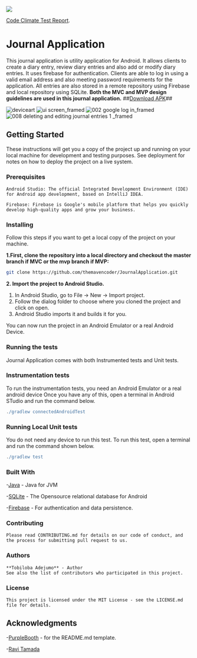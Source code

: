 <img src="https://api.codeclimate.com/v1/badges/38320312fdc180159372/maintainability" /> 

[Code Climate Test Report](https://codeclimate.com/github/themavencoder/JournalApplication/maintainability).	

#	Journal Application #

This journal application is utility application for Android. It allows clients to create a diary entry, review diary entries and also add or modify diary entries. It uses firebase for authentication. Clients are able to log in using a valid email address and also meeting password requirements for the application. All entries are also stored in a remote repository using Firebase and local repository using SQLite. **Both the MVC and MVP design guidelines are used in this journal application.** ##[Download APK](https://drive.google.com/drive/folders/13Mr18a-pmEgzYz6y4JNl_TTMmkC_aWMX?usp=sharing)##

![deviceart](https://user-images.githubusercontent.com/15139694/42136112-b10a3690-7d4d-11e8-9e28-491084ccff9c.png)
![ui screen_framed](https://user-images.githubusercontent.com/15139694/42137137-292d1b54-7d5f-11e8-9257-bae54b2cb60a.png) 
![002 google log in_framed](https://user-images.githubusercontent.com/15139694/42137279-82b8c5cc-7d61-11e8-89e4-af4e65e68107.png)
![008 deleting and editing journal entries 1 _framed](https://user-images.githubusercontent.com/15139694/42137409-7ccaf5c0-7d63-11e8-9f5f-85456b571129.png)






##	Getting Started  ##

These instructions will get you a copy of the project up and running on your local machine for development and testing purposes. See deployment for notes on how to deploy the project on a live system.

###	Prerequisites	###
```
Android Studio: The official Integrated Development Environment (IDE) for Android app development, based on IntelliJ IDEA.

Firebase: Firebase is Google's mobile platform that helps you quickly develop high-quality apps and grow your business.
```
### Installing  ###

Follow this steps if you want to get a local copy of the project on your machine. 

**1.First, clone the repository into a local directory and checkout the master branch if MVC or the mvp branch if MVP:**
```sh
git clone https://github.com/themavencoder/JournalApplication.git

```
**2. Import the project to Android Studio.**

1. In Android Studio, go to File -> New -> Import project.
2. Follow the dialog folder to choose where you cloned the project and click on open.
3. Android Studio imports it and builds it for you.


You can now run the project in an Android Emulator or a real Android Device.

### Running the tests	###

Journal Application comes with both Instrumented tests and Unit tests.

### Instrumentation tests ###

To run the instrumentation tests, you need an Android Emulator or a real android device Once you have any of this, open a terminal in Android STudio and run the command below.

```gradle
./gradlew connectedAndroidTest
```
		 

### Running Local Unit tests

You do not need any device to run this test. To run this test, open a terminal and run the command shown below. 


```gradle
./gradlew test
```


### Built With


-[Java](https://java.com) - Java for JVM

-[SQLite](https://developer.android.com/training/data-storage/sqlite) - The Opensource relational database for Android

-[Firebase](https://firebase.google.com/) - For authentication and data persistence.

### Contributing

	Please read CONTRIBUTING.md for details on our code of conduct, and the process for submitting pull request to us. 

###	Authors


	**Tobiloba Adejumo** - Author
	See also the list of contributors who participated in this project.

### License
	
	This project is licensed under the MIT License - see the LICENSE.md file for details.

##	Acknowledgments
-[PurpleBooth](https://firebase.google.com/) - for the README.md template.

-[Ravi Tamada](https://www.androidhive.info/)
	

